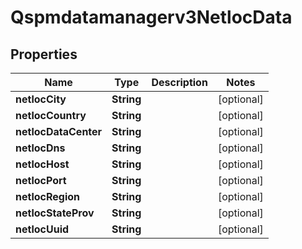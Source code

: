 

# Qspmdatamanagerv3NetlocData


## Properties

| Name | Type | Description | Notes |
|------------ | ------------- | ------------- | -------------|
|**netlocCity** | **String** |  |  [optional] |
|**netlocCountry** | **String** |  |  [optional] |
|**netlocDataCenter** | **String** |  |  [optional] |
|**netlocDns** | **String** |  |  [optional] |
|**netlocHost** | **String** |  |  [optional] |
|**netlocPort** | **String** |  |  [optional] |
|**netlocRegion** | **String** |  |  [optional] |
|**netlocStateProv** | **String** |  |  [optional] |
|**netlocUuid** | **String** |  |  [optional] |



